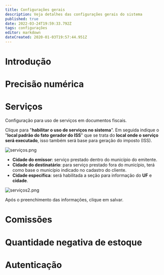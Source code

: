 ```yaml
---
title: Configurações gerais
description: Veja detalhes das configurações gerais do sistema
published: true
date: 2022-03-24T19:59:33.792Z
tags: configurações
editor: markdown
dateCreated: 2020-01-03T19:57:44.951Z
---
```


# Introdução

# Precisão numérica

# Serviços

Configuração para uso de serviços em documentos fiscais.

Clique para "**habilitar o uso de serviços no sistema**".
Em seguida indique o "**local padrão do fato gerador do ISS**" que se trata do **local onde o serviço será executado**, isso também será base para geração do imposto (ISS).

![serviços.png](/config/gerais/serviços.png)

- **Cidade do emissor**: serviço prestado dentro do município do emitente.
- **Cidade do destinatário**: para serviço prestado fora do município, terá como base o município indicado no cadastro do cliente.
- **Cidade específica**: será habilitada a seção para informação do **UF** e **cidade**.

![serviços2.png](/config/gerais/serviços2.png)

Após o preenchimento das informações, clique em <span class="mat-button mdi "> salvar</span>.

# Comissões

# Quantidade negativa de estoque

# Autenticação
